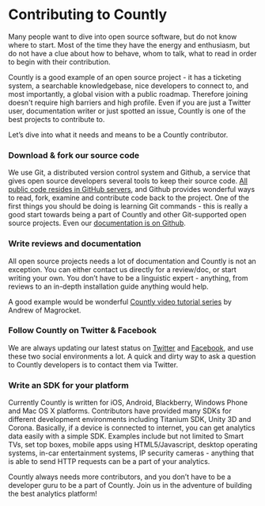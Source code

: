 # Contributing to Countly

Many people want to dive into open source software, but do not know where to start. 
Most of the time they have the energy and enthusiasm, but do not have a clue about how to behave, 
whom to talk, what to read in order to begin with their contribution.

Countly is a good example of an open source project - it has a ticketing system, 
a searchable knowledgebase, nice developers to connect to, and most importantly, 
a global vision with a public roadmap. Therefore joining doesn't require high barriers and 
high profile. Even if you are just a Twitter user, documentation writer or just spotted an issue, 
Countly is one of the best projects to contribute to.

Let’s dive into what it needs and means to be a Countly contributor.

### Download & fork our source code

We use Git, a distributed version control system and Github, a service that gives 
open source developers several tools to keep their source code. [All public code resides in GitHub servers](http://github.com/Countly), 
and Github provides wonderful ways to read, fork, examine and contribute code back to the project. 
One of the first things you should be doing is learning Git commands - 
this is really a good start towards being a part of Countly and other Git-supported open source projects.
Even our [documentation is on Github](https://github.com/osoner/countly-documentation/).

### Write reviews and documentation

All open source projects needs a lot of documentation and Countly is not an exception. 
You can either contact us directly for a review/doc, or start writing your own. 
You don’t have to be a linguistic expert - anything, from reviews to an in-depth installation 
guide anything would help. 

A good example would be wonderful [Countly video tutorial series](http://blog.magrocket.com/setting-up-countly-analytics/) 
by Andrew of Magrocket.

### Follow Countly on Twitter & Facebook

We are always updating our latest status on [Twitter](http://twitter.com/gocountly) and [Facebook](http://www.facebook.com/Countly), 
and use these two social environments a lot. A quick and dirty way to ask a question to Countly developers is to contact them via Twitter.

### Write an SDK for your platform

Currently Countly is written for iOS, Android, Blackberry, Windows Phone and Mac OS X platforms. 
Contributors have provided many SDKs for different development environments including Titanium SDK, Unity 3D and Corona. Basically, if a device is connected 
to internet, you can get analytics data easily with a simple SDK. Examples include but not limited 
to Smart TVs, set top boxes, mobile apps using HTML5/Javascript, desktop 
operating systems, in-car entertainment systems, IP security cameras - anything that is able to 
send HTTP requests can be a part of your analytics.

Countly always needs more contributors, and you don’t have to be a developer guru to 
be a part of Countly. Join us in the adventure of building the best analytics platform!

